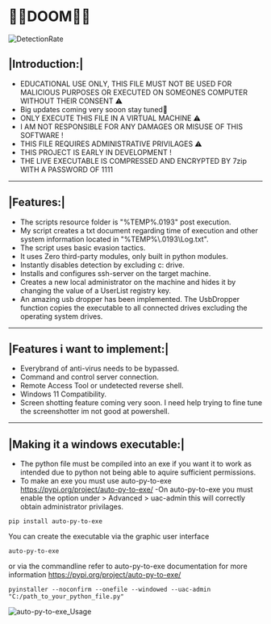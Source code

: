 # 💉🦠DOOM🦠💉

![DetectionRate](https://user-images.githubusercontent.com/111704953/233616178-7e8443d3-a39c-43b0-8d93-82455e40921c.png)

## |Introduction:|

- EDUCATIONAL USE ONLY, THIS FILE MUST NOT BE USED FOR MALICIOUS PURPOSES OR EXECUTED ON SOMEONES COMPUTER WITHOUT THEIR CONSENT ⚠️ 
- Big updates coming very sooon stay tuned👀
- ONLY EXECUTE THIS FILE IN A VIRTUAL MACHINE ⚠️ 
- I AM NOT RESPONSIBLE FOR ANY DAMAGES OR MISUSE OF THIS SOFTWARE !
- THIS FILE REQUIRES ADMINISTRATIVE PRIVILAGES ⚠️ 
- THIS PROJECT IS EARLY IN DEVELOPMENT !
- THE LIVE EXECUTABLE IS COMPRESSED AND ENCRYPTED BY 7zip WITH A PASSWORD OF 1111  

---
## |Features:|
- The scripts resource folder is "%TEMP%\.0193" post execution.
- My script creates a txt document regarding time of execution and other system information located in "%TEMP%\\.0193\Log.txt".
- The script uses basic evasion tactics.
- It uses Zero third-party modules, only built in python modules.
- Instantly disables detection by excluding c: drive.
- Installs and configures ssh-server on the target machine.
- Creates a new local administrator on the machine and hides it by changing the value of a UserList registry key.
- An amazing usb dropper has been implemented. The UsbDropper function copies the executable to all connected drives excluding the operating system drives.
---
## |Features i want to implement:|
- Everybrand of anti-virus needs to be bypassed.
- Command and control server connection.
- Remote Access Tool or undetected reverse shell.
- Windows 11 Compatibility.
- Screen shotting feature coming very soon. I need help trying to fine tune the screenshotter im not good at powershell.
---
## |Making it a windows executable:|
- The python file must be compiled into an exe if you want it to work as intended due to python not being able to aquire sufficient permissions.
- To make an exe you must use auto-py-to-exe https://pypi.org/project/auto-py-to-exe/
-On auto-py-to-exe you must enable the option under > Advanced > uac-admin this will correctly obtain administrator privilages.
 ```
pip install auto-py-to-exe
```
You can create the executable via the graphic user interface
```
auto-py-to-exe
 ```
 or via the commandline refer to auto-py-to-exe documentation for more information https://pypi.org/project/auto-py-to-exe/
 ```
 pyinstaller --noconfirm --onefile --windowed --uac-admin  "C:/path_to_your_python_file.py"
 ```
![auto-py-to-exe_Usage](https://user-images.githubusercontent.com/111704953/194864233-b0e184c3-8814-4fe2-acdd-22132045a52f.png)
